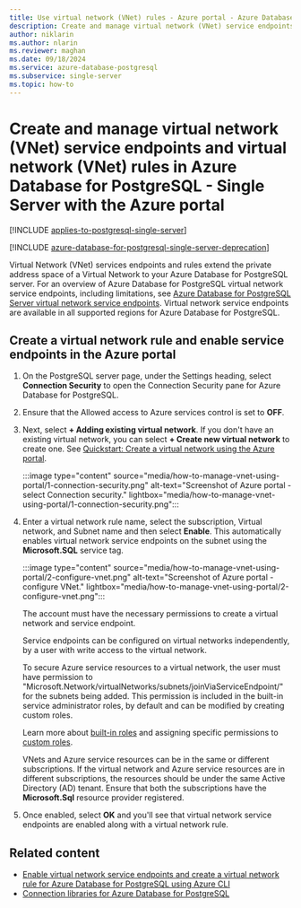 ```yaml
---
title: Use virtual network (VNet) rules - Azure portal - Azure Database for PostgreSQL - Single Server
description: Create and manage virtual network (VNet) service endpoints and rules Azure Database for PostgreSQL - Single Server using the Azure portal
author: niklarin
ms.author: nlarin
ms.reviewer: maghan
ms.date: 09/18/2024
ms.service: azure-database-postgresql
ms.subservice: single-server
ms.topic: how-to
---
```


# Create and manage virtual network (VNet) service endpoints and virtual network (VNet) rules in Azure Database for PostgreSQL - Single Server with the Azure portal

[!INCLUDE [applies-to-postgresql-single-server](../includes/applies-to-postgresql-single-server.md)]

[!INCLUDE [azure-database-for-postgresql-single-server-deprecation](../includes/azure-database-for-postgresql-single-server-deprecation.md)]

Virtual Network (VNet) services endpoints and rules extend the private address space of a Virtual Network to your Azure Database for PostgreSQL server. For an overview of Azure Database for PostgreSQL virtual network service endpoints, including limitations, see [Azure Database for PostgreSQL Server virtual network service endpoints](concepts-data-access-and-security-vnet.md). Virtual network service endpoints are available in all supported regions for Azure Database for PostgreSQL.

## Create a virtual network rule and enable service endpoints in the Azure portal

1. On the PostgreSQL server page, under the Settings heading, select **Connection Security** to open the Connection Security pane for Azure Database for PostgreSQL.

1. Ensure that the Allowed access to Azure services control is set to **OFF**.

1. Next, select **+ Adding existing virtual network**. If you don't have an existing virtual network, you can select **+ Create new virtual network** to create one. See [Quickstart: Create a virtual network using the Azure portal](/azure/virtual-network/quick-create-portal).

   :::image type="content" source="media/how-to-manage-vnet-using-portal/1-connection-security.png" alt-text="Screenshot of Azure portal - select Connection security." lightbox="media/how-to-manage-vnet-using-portal/1-connection-security.png":::

1. Enter a virtual network rule name, select the subscription, Virtual network, and Subnet name and then select **Enable**. This automatically enables virtual network service endpoints on the subnet using the **Microsoft.SQL** service tag.

   :::image type="content" source="media/how-to-manage-vnet-using-portal/2-configure-vnet.png" alt-text="Screenshot of Azure portal - configure VNet." lightbox="media/how-to-manage-vnet-using-portal/2-configure-vnet.png":::

    The account must have the necessary permissions to create a virtual network and service endpoint.

    Service endpoints can be configured on virtual networks independently, by a user with write access to the virtual network.

    To secure Azure service resources to a virtual network, the user must have permission to "Microsoft.Network/virtualNetworks/subnets/joinViaServiceEndpoint/" for the subnets being added. This permission is included in the built-in service administrator roles, by default and can be modified by creating custom roles.

    Learn more about [built-in roles](/azure/role-based-access-control/built-in-roles) and assigning specific permissions to [custom roles](/azure/role-based-access-control/custom-roles).

    VNets and Azure service resources can be in the same or different subscriptions. If the virtual network and Azure service resources are in different subscriptions, the resources should be under the same Active Directory (AD) tenant. Ensure that both the subscriptions have the **Microsoft.Sql** resource provider registered.

1. Once enabled, select **OK** and you'll see that virtual network service endpoints are enabled along with a virtual network rule.

## Related content

- [Enable virtual network service endpoints and create a virtual network rule for Azure Database for PostgreSQL using Azure CLI](how-to-manage-vnet-using-cli.md)
- [Connection libraries for Azure Database for PostgreSQL](./concepts-connection-libraries.md)
